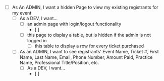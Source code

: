 - [ ] As An ADMIN, I want a hidden Page to view my existing registrants for my event
    - [ ] As a DEV, I want...
        - [ ]  an admin page with login/logout functionality
            - [ ] 
        - [ ]  this page to display a table, but is hidden if the admin is not logged in
            - [ ]  this table to display a row for every ticket purchased
        
    - [ ] As an ADMIN, I want to see registrants' Event Name, Ticket #, First Name, Last Name, Email, Phone Number, Amount Paid, Practice Name, Professional Title/Position, etc.
        - [ ] As a DEV, I want...
            -  [ ] 